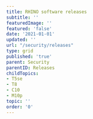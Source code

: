 ```yaml
---
title: RHINO software releases
subtitle: ''
featuredImage: ''
featured: 'false'
date: '2021-01-01'
updated: ''
url: "/security/releases"
type: grid
published: 'true'
parent: Security
parentID: Releases
childTopics:
- T5se
- T8
- C10
- M10p
topic: ''
order: '0'
---
```

